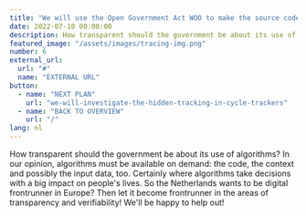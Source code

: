 ```yaml
---
title: "We will use the Open Government Act WOO to make the source code of algorithms public"
date: 2022-07-10 00:00:00
description: How transparent should the government be about its use of algorithms
featured_image: "/assets/images/tracing-img.png"
number: 6
external_url:
  url: "#"
  name: "EXTERNAL URL"
button:
  - name: "NEXT PLAN"
    url: "we-will-investigate-the-hidden-tracking-in-cycle-trackers"
  - name: "BACK TO OVERVIEW"
    url: "/"
lang: nl
---
```


How transparent should the government be about its use of algorithms? In our opinion, algorithms must be available on demand: the code, the context and possibly the input data, too. Certainly where algorithms take decisions with a big impact on people's lives. So the Netherlands wants to be digital frontrunner in Europe? Then let it become frontrunner in the areas of transparency and verifiability! We'll be happy to help out!
